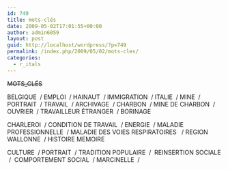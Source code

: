 ```yaml
---
id: 749
title: mots-clés
date: 2009-05-02T17:01:55+00:00
author: admin6059
layout: post
guid: http://localhost/wordpress/?p=749
permalink: /index.php/2009/05/02/mots-cles/
categories:
  - r_itals
---
```

<del datetime="2009-07-28T19:26:56+00:00">MOTS_CLÉS</del>

BELGIQUE  / EMPLOI  / HAINAUT  / IMMIGRATION  / ITALIE  / MINE  / PORTRAIT  / TRAVAIL  / ARCHIVAGE  / CHARBON  / MINE DE CHARBON  / OUVRIER  / TRAVAILLEUR ÉTRANGER  / BORINAGE

CHARLEROI  / CONDITION DE TRAVAIL  / ENERGIE  / MALADIE PROFESSIONNELLE  / MALADIE DES VOIES RESPIRATOIRES   / REGION WALLONNE  / HISTOIRE MEMOIRE

CULTURE  / PORTRAIT  / TRADITION POPULAIRE  /  REINSERTION SOCIALE  /  COMPORTEMENT SOCIAL  / MARCINELLE  /